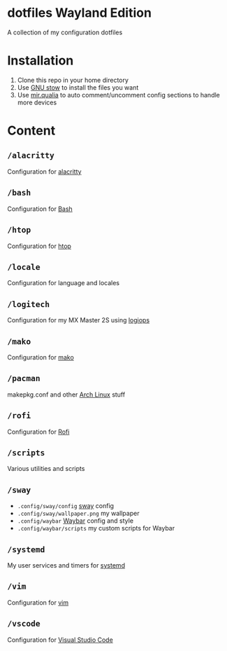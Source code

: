 # dotfiles Wayland Edition
A collection of my configuration dotfiles
# Installation
1. Clone this repo in your home directory
2. Use [GNU stow](https://www.gnu.org/software/stow/) to install the files you want
2. Use [mir.qualia](https://github.com/darkfeline/mir.qualia) to auto comment/uncomment config sections to handle more devices

# Content
## `/alacritty`
Configuration for [alacritty](https://github.com/jwilm/alacritty)
## `/bash`
Configuration for [Bash](https://www.gnu.org/software/bash/)
## `/htop`
Configuration for [htop](https://hisham.hm/htop/)
## `/locale`
Configuration for language and locales
## `/logitech`
Configuration for my MX Master 2S using [logiops](https://github.com/PixlOne/logiops)
## `/mako`
Configuration for [mako](https://wayland.emersion.fr/mako/)
## `/pacman`
makepkg.conf and other [Arch Linux](https://www.archlinux.org/) stuff
## `/rofi`
Configuration for [Rofi](https://github.com/DaveDavenport/rofi)
## `/scripts`
Various utilities and scripts
## `/sway`
* `.config/sway/config` [sway](https://swaywm.org/) config
* `.config/sway/wallpaper.png` my wallpaper
* `.config/waybar` [Waybar](https://github.com/Alexays/Waybar) config and style
* `.config/waybar/scripts` my custom scripts for Waybar
## `/systemd`
My user services and timers for [systemd](https://www.freedesktop.org/wiki/Software/systemd/)
## `/vim`
Configuration for [vim](https://vim.sourceforge.io/)
## `/vscode`
Configuration for [Visual Studio Code](https://code.visualstudio.com/)